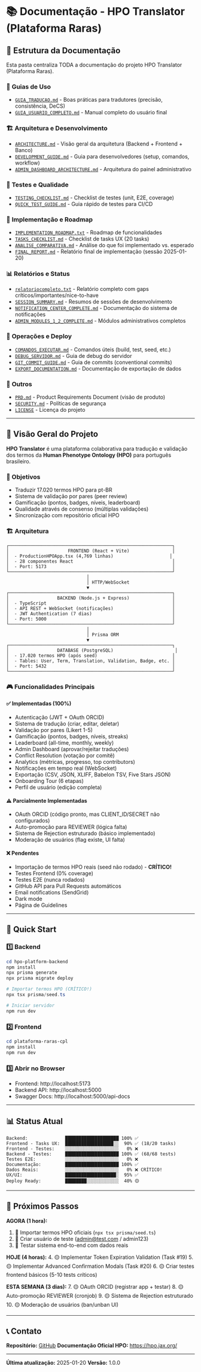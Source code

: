 # 📚 Documentação - HPO Translator (Plataforma Raras)

## 📂 Estrutura da Documentação

Esta pasta centraliza TODA a documentação do projeto HPO Translator (Plataforma Raras).

### 📖 **Guias de Uso**
- [`GUIA_TRADUCAO.md`](./GUIA_TRADUCAO.md) - Boas práticas para tradutores (precisão, consistência, DeCS)
- [`GUIA_USUARIO_COMPLETO.md`](./GUIA_USUARIO_COMPLETO.md) - Manual completo do usuário final

### 🏗️ **Arquitetura e Desenvolvimento**
- [`ARCHITECTURE.md`](./ARCHITECTURE.md) - Visão geral da arquitetura (Backend + Frontend + Banco)
- [`DEVELOPMENT_GUIDE.md`](./DEVELOPMENT_GUIDE.md) - Guia para desenvolvedores (setup, comandos, workflow)
- [`ADMIN_DASHBOARD_ARCHITECTURE.md`](./ADMIN_DASHBOARD_ARCHITECTURE.md) - Arquitetura do painel administrativo

### 🧪 **Testes e Qualidade**
- [`TESTING_CHECKLIST.md`](./TESTING_CHECKLIST.md) - Checklist de testes (unit, E2E, coverage)
- [`QUICK_TEST_GUIDE.md`](./QUICK_TEST_GUIDE.md) - Guia rápido de testes para CI/CD

### 🎯 **Implementação e Roadmap**
- [`IMPLEMENTATION_ROADMAP.txt`](./IMPLEMENTATION_ROADMAP.txt) - Roadmap de funcionalidades
- [`TASKS_CHECKLIST.md`](./TASKS_CHECKLIST.md) - Checklist de tasks UX (20 tasks)
- [`ANALISE_COMPARATIVA.md`](./ANALISE_COMPARATIVA.md) - Análise do que foi implementado vs. esperado
- [`FINAL_REPORT.md`](./FINAL_REPORT.md) - Relatório final de implementação (sessão 2025-01-20)

### 📊 **Relatórios e Status**
- [`relatoriocompleto.txt`](./relatoriocompleto.txt) - Relatório completo com gaps críticos/importantes/nice-to-have
- [`SESSION_SUMMARY.md`](./SESSION_SUMMARY.md) - Resumos de sessões de desenvolvimento
- [`NOTIFICATION_CENTER_COMPLETE.md`](./NOTIFICATION_CENTER_COMPLETE.md) - Documentação do sistema de notificações
- [`ADMIN_MODULES_1_2_COMPLETE.md`](./ADMIN_MODULES_1_2_COMPLETE.md) - Módulos administrativos completos

### 🔧 **Operações e Deploy**
- [`COMANDOS_EXECUTAR.md`](./COMANDOS_EXECUTAR.md) - Comandos úteis (build, test, seed, etc.)
- [`DEBUG_SERVIDOR.md`](./DEBUG_SERVIDOR.md) - Guia de debug do servidor
- [`GIT_COMMIT_GUIDE.md`](./GIT_COMMIT_GUIDE.md) - Guia de commits (conventional commits)
- [`EXPORT_DOCUMENTATION.md`](./EXPORT_DOCUMENTATION.md) - Documentação de exportação de dados

### 📝 **Outros**
- [`PRD.md`](./PRD.md) - Product Requirements Document (visão de produto)
- [`SECURITY.md`](./SECURITY.md) - Políticas de segurança
- [`LICENSE`](./LICENSE) - Licença do projeto

---

## 🏥 Visão Geral do Projeto

**HPO Translator** é uma plataforma colaborativa para tradução e validação dos termos da **Human Phenotype Ontology (HPO)** para português brasileiro.

### 🎯 Objetivos
- Traduzir 17.020 termos HPO para pt-BR
- Sistema de validação por pares (peer review)
- Gamificação (pontos, badges, níveis, leaderboard)
- Qualidade através de consenso (múltiplas validações)
- Sincronização com repositório oficial HPO

### 🏗️ Arquitetura

```
┌─────────────────────────────────────────────────────────────┐
│                      FRONTEND (React + Vite)                │
│  - ProductionHPOApp.tsx (4,769 linhas)                     │
│  - 28 componentes React                                     │
│  - Port: 5173                                               │
└─────────────────────────────────────────────────────────────┘
                              │
                              │ HTTP/WebSocket
                              ▼
┌─────────────────────────────────────────────────────────────┐
│                  BACKEND (Node.js + Express)                │
│  - TypeScript                                               │
│  - API REST + WebSocket (notificações)                      │
│  - JWT Authentication (7 dias)                              │
│  - Port: 5000                                               │
└─────────────────────────────────────────────────────────────┘
                              │
                              │ Prisma ORM
                              ▼
┌─────────────────────────────────────────────────────────────┐
│                  DATABASE (PostgreSQL)                       │
│  - 17.020 termos HPO (após seed)                            │
│  - Tables: User, Term, Translation, Validation, Badge, etc. │
│  - Port: 5432                                               │
└─────────────────────────────────────────────────────────────┘
```

### 🎮 Funcionalidades Principais

#### ✅ **Implementadas (100%)**
- Autenticação (JWT + OAuth ORCID)
- Sistema de tradução (criar, editar, deletar)
- Validação por pares (Likert 1-5)
- Gamificação (pontos, badges, níveis, streaks)
- Leaderboard (all-time, monthly, weekly)
- Admin Dashboard (aprovar/rejeitar traduções)
- Conflict Resolution (votação por comitê)
- Analytics (métricas, progresso, top contributors)
- Notificações em tempo real (WebSocket)
- Exportação (CSV, JSON, XLIFF, Babelon TSV, Five Stars JSON)
- Onboarding Tour (6 etapas)
- Perfil de usuário (edição completa)

#### ⚠️ **Parcialmente Implementadas**
- OAuth ORCID (código pronto, mas CLIENT_ID/SECRET não configurados)
- Auto-promoção para REVIEWER (lógica falta)
- Sistema de Rejection estruturado (básico implementado)
- Moderação de usuários (flag existe, UI falta)

#### ❌ **Pendentes**
- Importação de termos HPO reais (seed não rodado) - **CRÍTICO!**
- Testes Frontend (0% coverage)
- Testes E2E (nunca rodados)
- GitHub API para Pull Requests automáticos
- Email notifications (SendGrid)
- Dark mode
- Página de Guidelines

---

## 🚀 Quick Start

### 1️⃣ **Backend**
```powershell
cd hpo-platform-backend
npm install
npx prisma generate
npx prisma migrate deploy

# Importar termos HPO (CRÍTICO!)
npx tsx prisma/seed.ts

# Iniciar servidor
npm run dev
```

### 2️⃣ **Frontend**
```powershell
cd plataforma-raras-cpl
npm install
npm run dev
```

### 3️⃣ **Abrir no Browser**
- Frontend: http://localhost:5173
- Backend API: http://localhost:5000
- Swagger Docs: http://localhost:5000/api-docs

---

## 📊 Status Atual

```
Backend:              ████████████████████ 100% ✅
Frontend - Tasks UX:  ██████████████████░░  90% ✅ (18/20 tasks)
Frontend - Testes:    ░░░░░░░░░░░░░░░░░░░░   0% ❌
Backend - Testes:     ████████████████████ 100% ✅ (68/68 tests)
Testes E2E:           ░░░░░░░░░░░░░░░░░░░░   0% ❌
Documentação:         ████████████████████ 100% ✅
Dados Reais:          ░░░░░░░░░░░░░░░░░░░░   0% ❌ CRÍTICO!
UX/UI:                ███████████████████░  95% ✅
Deploy Ready:         ████████░░░░░░░░░░░░  40% 🟡
```

---

## 🎯 Próximos Passos

**AGORA (1 hora):**
1. 🔴 Importar termos HPO oficiais (`npx tsx prisma/seed.ts`)
2. 🔴 Criar usuário de teste (admin@test.com / admin123)
3. 🔴 Testar sistema end-to-end com dados reais

**HOJE (4 horas):**
4. 🟡 Implementar Token Expiration Validation (Task #19)
5. 🟡 Implementar Advanced Confirmation Modals (Task #20)
6. 🟡 Criar testes frontend básicos (5-10 tests críticos)

**ESTA SEMANA (3 dias):**
7. 🟡 OAuth ORCID (registrar app + testar)
8. 🟡 Auto-promoção REVIEWER (cronjob)
9. 🟡 Sistema de Rejection estruturado
10. 🟡 Moderação de usuários (ban/unban UI)

---

## 📞 Contato

**Repositório:** [GitHub](https://github.com/your-repo/hpo-translator)
**Documentação Oficial HPO:** https://hpo.jax.org/

---

**Última atualização:** 2025-01-20
**Versão:** 1.0.0
